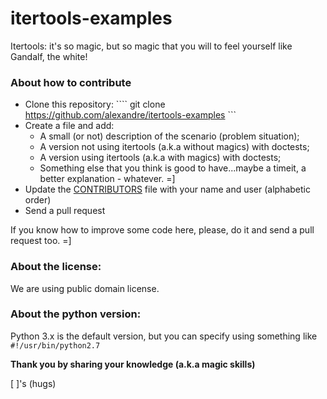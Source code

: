 # itertools-examples
Itertools: it's so magic, but so magic that you will to feel yourself like Gandalf, the white!

### About how to contribute

* Clone this repository: ```` git clone https://github.com/alexandre/itertools-examples  ```
* Create a file and add:
  * A small (or not) description of the scenario (problem situation);
  * A version not using itertools (a.k.a without magics) with doctests; 
  * A version using itertools (a.k.a with magics) with doctests;
  * Something else that you think is good to have...maybe a timeit, a better explanation - whatever. =]
* Update the [CONTRIBUTORS](https://github.com/alexandre/itertools-examples/blob/master/CONTRIBUTORS.md) file with your name and user (alphabetic order)
* Send a pull request

If you know how to improve some code here, please, do it and send a pull request too. =]

### About the license:

We are using public domain license.

### About the python version:

Python 3.x is the default version, but you can specify using something like ```#!/usr/bin/python2.7```

__Thank you by sharing your knowledge (a.k.a magic skills)__

[ ]'s (hugs)
